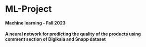 # ML-Project
#### Machine learning - Fall 2023
#### A neural network for predicting the quality of the products using comment section of Digikala and Snapp dataset
